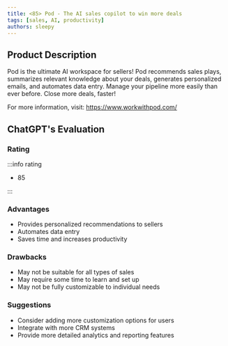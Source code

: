 ```yaml
---
title: <85> Pod - The AI sales copilot to win more deals
tags: [sales, AI, productivity]
authors: sleepy
---
```


## Product Description

Pod is the ultimate AI workspace for sellers! Pod recommends sales plays, summarizes relevant knowledge about your deals, generates personalized emails, and automates data entry. Manage your pipeline more easily than ever before. Close more deals, faster!

For more information, visit: https://www.workwithpod.com/

## ChatGPT's Evaluation

### Rating

:::info rating

- 85

:::

### Advantages

- Provides personalized recommendations to sellers
- Automates data entry
- Saves time and increases productivity


### Drawbacks

- May not be suitable for all types of sales
- May require some time to learn and set up
- May not be fully customizable to individual needs

### Suggestions

- Consider adding more customization options for users
- Integrate with more CRM systems
- Provide more detailed analytics and reporting features
